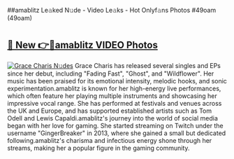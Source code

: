 ##amablitz Le𝚊ked N𝚞de - Video Le𝚊ks - Hot Onlyf𝚊ns Photos #49oam (49oam)

# <h2><a href="https://mediaupload.pro?title=amablitz&ref=9FEB">🔗 New 👉🔴amablitz VIDEO Photos</a></h2>

[![Grace Charis N𝚞des](https://i.imgur.com/rIISA9y.gif)](https://mediaupload.pro?title=amablitz&ref=9FEB)
Grace Charis has released several singles and EPs since her debut, including "Fading Fast", "Ghost", and "Wildflower". Her music has been praised for its emotional intensity, melodic hooks, and sonic experimentation.amablitz is known for her high-energy live performances, which often feature her playing multiple instruments and showcasing her impressive vocal range. She has performed at festivals and venues across the UK and Europe, and has supported established artists such as Tom Odell and Lewis Capaldi.amablitz's journey into the world of social media began with her love for gaming. She started streaming on Twitch under the username "GingerBreaker" in 2013, where she gained a small but dedicated following.amablitz's charisma and infectious energy shone through her streams, making her a popular figure in the gaming community.